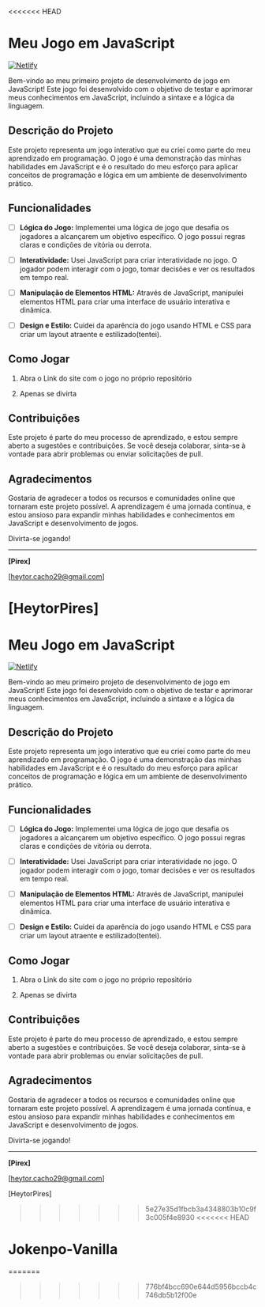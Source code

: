 <<<<<<< HEAD
# Meu Jogo em JavaScript
[![Netlify](https://img.shields.io/badge/Netlify-00C7B7?style=for-the-badge&logo=netlify&logoColor=white)](https://jokenpo-pirex.netlify.app)

Bem-vindo ao meu primeiro projeto de desenvolvimento de jogo em JavaScript! Este jogo foi desenvolvido com o objetivo de testar e aprimorar meus conhecimentos em JavaScript, incluindo a sintaxe e a lógica da linguagem. 

## Descrição do Projeto

Este projeto representa um jogo interativo que eu criei como parte do meu aprendizado em programação. O jogo é uma demonstração das minhas habilidades em JavaScript e é o resultado do meu esforço para aplicar conceitos de programação e lógica em um ambiente de desenvolvimento prático.

## Funcionalidades

- [ ] **Lógica do Jogo:** Implementei uma lógica de jogo que desafia os jogadores a alcançarem um objetivo específico. O jogo possui regras claras e condições de vitória ou derrota.

- [ ] **Interatividade:** Usei JavaScript para criar interatividade no jogo. O jogador podem interagir com o jogo, tomar decisões e ver os resultados em tempo real.

- [ ] **Manipulação de Elementos HTML:** Através de JavaScript, manipulei elementos HTML para criar uma interface de usuário interativa e dinâmica.

- [ ] **Design e Estilo:** Cuidei da aparência do jogo usando HTML e CSS para criar um layout atraente e estilizado(tentei).

## Como Jogar

1. Abra o Link do site com o jogo no próprio repositório

2. Apenas se divirta


## Contribuições

Este projeto é parte do meu processo de aprendizado, e estou sempre aberto a sugestões e contribuições. Se você deseja colaborar, sinta-se à vontade para abrir problemas ou enviar solicitações de pull.

## Agradecimentos

Gostaria de agradecer a todos os recursos e comunidades online que tornaram este projeto possível. A aprendizagem é uma jornada contínua, e estou ansioso para expandir minhas habilidades e conhecimentos em JavaScript e desenvolvimento de jogos.

Divirta-se jogando!

---

**[Pirex]**

[heytor.cacho29@gmail.com]

[HeytorPires]
=======
# Meu Jogo em JavaScript
[![Netlify](https://img.shields.io/badge/Netlify-00C7B7?style=for-the-badge&logo=netlify&logoColor=white)](https://jokenpo-pirex.netlify.app)

Bem-vindo ao meu primeiro projeto de desenvolvimento de jogo em JavaScript! Este jogo foi desenvolvido com o objetivo de testar e aprimorar meus conhecimentos em JavaScript, incluindo a sintaxe e a lógica da linguagem. 

## Descrição do Projeto

Este projeto representa um jogo interativo que eu criei como parte do meu aprendizado em programação. O jogo é uma demonstração das minhas habilidades em JavaScript e é o resultado do meu esforço para aplicar conceitos de programação e lógica em um ambiente de desenvolvimento prático.

## Funcionalidades

- [ ] **Lógica do Jogo:** Implementei uma lógica de jogo que desafia os jogadores a alcançarem um objetivo específico. O jogo possui regras claras e condições de vitória ou derrota.

- [ ] **Interatividade:** Usei JavaScript para criar interatividade no jogo. O jogador podem interagir com o jogo, tomar decisões e ver os resultados em tempo real.

- [ ] **Manipulação de Elementos HTML:** Através de JavaScript, manipulei elementos HTML para criar uma interface de usuário interativa e dinâmica.

- [ ] **Design e Estilo:** Cuidei da aparência do jogo usando HTML e CSS para criar um layout atraente e estilizado(tentei).

## Como Jogar

1. Abra o Link do site com o jogo no próprio repositório

2. Apenas se divirta


## Contribuições

Este projeto é parte do meu processo de aprendizado, e estou sempre aberto a sugestões e contribuições. Se você deseja colaborar, sinta-se à vontade para abrir problemas ou enviar solicitações de pull.

## Agradecimentos

Gostaria de agradecer a todos os recursos e comunidades online que tornaram este projeto possível. A aprendizagem é uma jornada contínua, e estou ansioso para expandir minhas habilidades e conhecimentos em JavaScript e desenvolvimento de jogos.

Divirta-se jogando!

---

**[Pirex]**

[heytor.cacho29@gmail.com]

[HeytorPires]
>>>>>>> 5e27e35d1fbcb3a4348803b10c9f3c005f4e8930
<<<<<<< HEAD
# Jokenpo-Vanilla
=======
>>>>>>> 776bf4bcc690e644d5956bccb4c746db5b12f00e
